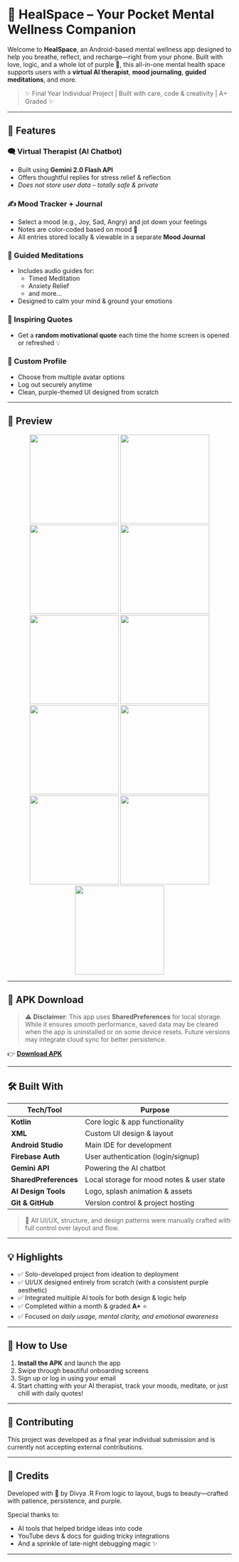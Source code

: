 # 🌿 HealSpace – Your Pocket Mental Wellness Companion

Welcome to **HealSpace**, an Android-based mental wellness app designed to help you breathe, reflect, and recharge—right from your phone. Built with love, logic, and a whole lot of purple 💜, this all-in-one mental health space supports users with a **virtual AI therapist**, **mood journaling**, **guided meditations**, and more.

> ✨ Final Year Individual Project | Built with care, code & creativity | A+ Graded ✨

---

## 🧠 Features

### 🗨️ Virtual Therapist (AI Chatbot)
- Built using **Gemini 2.0 Flash API**
- Offers thoughtful replies for stress relief & reflection
- *Does not store user data – totally safe & private*

### ✍️ Mood Tracker + Journal
- Select a mood (e.g., Joy, Sad, Angry) and jot down your feelings
- Notes are color-coded based on mood 🌈
- All entries stored locally & viewable in a separate **Mood Journal**

### 🧘 Guided Meditations
- Includes audio guides for:
  - Timed Meditation
  - Anxiety Relief
  - and more...
- Designed to calm your mind & ground your emotions

### 💬 Inspiring Quotes
- Get a **random motivational quote** each time the home screen is opened or refreshed 💡

### 👤 Custom Profile
- Choose from multiple avatar options
- Log out securely anytime
- Clean, purple-themed UI designed from scratch

---

## 📸 Preview

<p align="center">
  <img src="ScreenShots/splash.jpg" width="200"/>
  <img src="ScreenShots/onboarding.jpg" width="200"/>
  <img src="ScreenShots/welcome.jpg" width="200"/>
  <img src="ScreenShots/signup.jpg" width="200"/>
  <img src="ScreenShots/login.jpg" width="200"/>
  <img src="ScreenShots/home.jpg" width="200"/>
  <img src="ScreenShots/chatbot.jpg" width="200"/>
  <img src="ScreenShots/moodtracker.jpg" width="200"/>
  <img src="ScreenShots/meditation.jpg" width="200"/>
  <img src="ScreenShots/meditationAudio.jpg" width="200"/>
  <img src="ScreenShots/profile.jpg" width="200"/>
</p>

---

## 📲 APK Download

> ⚠️ **Disclaimer**: This app uses **SharedPreferences** for local storage. While it ensures smooth performance, saved data may be cleared when the app is uninstalled or on some device resets. Future versions may integrate cloud sync for better persistence.

👉 [**Download APK**]([link-to-apk](https://github.com/divya-dev24/HealSpace/releases/download/v1.0.0/app-debug.apk)) 

---

## 🛠️ Built With

| Tech/Tool            | Purpose                         |
|----------------------|----------------------------------|
| **Kotlin**           | Core logic & app functionality  |
| **XML**              | Custom UI design & layout       |
| **Android Studio**   | Main IDE for development        |
| **Firebase Auth**    | User authentication (login/signup) |
| **Gemini API**       | Powering the AI chatbot         |
| **SharedPreferences**| Local storage for mood notes & user state |
| **AI Design Tools**  | Logo, splash animation & assets |
| **Git & GitHub**     | Version control & project hosting |

> 🔧 All UI/UX, structure, and design patterns were manually crafted with full control over layout and flow.

---

## 💡 Highlights

- ✅ Solo-developed project from ideation to deployment
- ✅ UI/UX designed entirely from scratch (with a consistent purple aesthetic)
- ✅ Integrated multiple AI tools for both design & logic help
- ✅ Completed within a month & graded **A+** ⭐
- ✅ Focused on *daily usage, mental clarity, and emotional awareness*

---

## 🚀 How to Use

1. **Install the APK** and launch the app
2. Swipe through beautiful onboarding screens
3. Sign up or log in using your email
4. Start chatting with your AI therapist, track your moods, meditate, or just chill with daily quotes!

---

## 🤝 Contributing

This project was developed as a final year individual submission and is currently not accepting external contributions.

---

## 💌 Credits

Developed with 💜 by Divya .R
From logic to layout, bugs to beauty—crafted with patience, persistence, and purple.

Special thanks to:
- AI tools that helped bridge ideas into code
- YouTube devs & docs for guiding tricky integrations
- And a sprinkle of late-night debugging magic ✨

---

